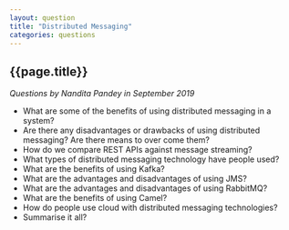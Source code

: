 ```yaml
---
layout: question
title: "Distributed Messaging"
categories: questions
---
```


## {{page.title}}

_Questions by Nandita Pandey in September 2019_

* What are some of the benefits of using distributed messaging in a system?
* Are there any disadvantages or drawbacks of using distributed messaging? Are there means to over come them?
* How do we compare REST APIs against message streaming?
* What types of distributed messaging technology have people used?
* What are the benefits of using Kafka?
* What are the advantages and disadvantages of using JMS?
* What are the advantages and disadvantages of using RabbitMQ?
* What are the benefits of using Camel?
* How do people use cloud with distributed messaging technologies?
* Summarise it all?
